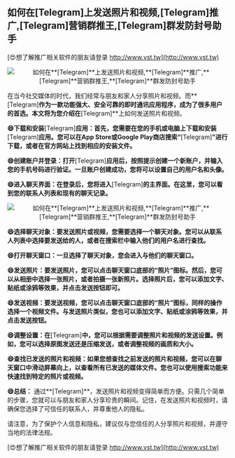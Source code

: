 ## **如何在**[Telegram]**上发送照片和视频,**[Telegram]**推广,**[Telegram]**营销群推王,**[Telegram]**群发防封号助手**

[😍想了解推广相关软件的朋友请登录 http://www.vst.tw](http://www.vst.tw)

 <center><img src="https://vst.tw/MP4/tuiguang/png/5.png" alt="如何在**[Telegram]**上发送照片和视频,**[Telegram]**推广,**[Telegram]**营销群推王,**[Telegram]**群发防封号助手"></center>

在当今社交媒体的时代，我们经常与朋友和家人分享照片和视频。而**[Telegram]**作为一款功能强大、安全可靠的即时通讯应用程序，成为了很多用户的首选。本文将为您介绍在**[Telegram]**上如何发送照片和视频。

**😄下载和安装**[Telegram]**应用：首先，您需要在您的手机或电脑上下载和安装**[Telegram]**应用。您可以在App Store或Google Play商店搜索“**[Telegram]**”进行下载，或者在官方网站上找到相应的安装文件。**

**😄创建账户并登录：打开**[Telegram]**应用后，按照提示创建一个新账户，并输入您的手机号码进行验证。一旦账户创建成功，您将可以设置自己的用户名和头像。**

**😄进入聊天界面：在登录后，您将进入**[Telegram]**的主界面。在这里，您可以看到您的联系人列表和现有的聊天记录。**

 <center><img src="https://vst.tw/MP4/tuiguang/png/5.png" alt="如何在**[Telegram]**上发送照片和视频,**[Telegram]**推广,**[Telegram]**营销群推王,**[Telegram]**群发防封号助手"></center>

**😄选择聊天对象：要发送照片或视频，您需要选择一个聊天对象。您可以从联系人列表中选择要发送给的人，或者在搜索栏中输入他们的用户名进行查找。**

**😄打开聊天窗口：一旦选择了聊天对象，您会进入与他们的聊天窗口。**

**😄发送照片：要发送照片，您可以点击聊天窗口底部的“照片”图标。然后，您可以从相册中选择一张照片，或者拍摄一张新照片。选择照片后，您可以添加文字、贴纸或涂鸦等效果，并点击发送按钮即可。**

**😄发送视频：要发送视频，您可以点击聊天窗口底部的“照片”图标，同样的操作选择一个视频文件。与发送照片类似，您也可以添加文字、贴纸或涂鸦等效果，并点击发送按钮。**

**😄调整设置：在**[Telegram]**中，您可以根据需要调整照片和视频的发送设置。例如，您可以选择原图发送还是压缩发送，或者调整视频的画质和大小。**

**😄查找已发送的照片和视频：如果您想查找之前发送的照片和视频，您可以在聊天窗口中滑动屏幕向上，以查看所有已发送的媒体文件。您也可以使用搜索功能来快速找到特定的照片或视频。**

**😄总结：**
通过**[Telegram]**，发送照片和视频变得简单而方便。只需几个简单的步骤，您就可以与朋友和家人分享珍贵的瞬间。记住，在发送照片和视频时，请确保您选择了可信任的联系人，并尊重他人的隐私。

请注意，为了保护个人信息和隐私，建议仅与您信任的人分享照片和视频，并遵守当地的法律法规。

[😍想了解推广相关软件的朋友请登录 http://www.vst.tw](http://www.vst.tw)



